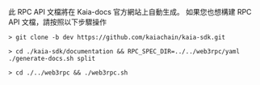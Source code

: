 此 RPC API 文檔將在 Kaia-docs 官方網站上自動生成。
如果您也想構建 RPC API 文檔，請按照以下步驟操作

```shell
> git clone -b dev https://github.com/kaiachain/kaia-sdk.git

> cd ./kaia-sdk/documentation && RPC_SPEC_DIR=../../web3rpc/yaml ./generate-docs.sh split

> cd ./../web3rpc && ./web3rpc.sh
```